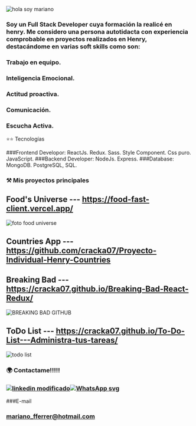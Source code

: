 


![hola soy mariano](https://user-images.githubusercontent.com/39442992/177273607-d4a68e91-d293-490c-9ce6-e8d3046e0556.png)


### Soy un Full Stack Developer cuya formación la realicé en henry. Me considero una persona autotidacta con experiencia comprobable en proyectos realizados en Henry, destacándome en varias soft skills como son:
### Trabajo en equipo.
### Inteligencia Emocional.
### Actitud proactiva.
### Comunicación.
### Escucha Activa.

⭐⭐ Tecnologías 

###Frontend Developor: ReactJs. Redux. Sass. Style Component. Css puro. JavaScript.
###Backend Developer: NodeJs. Express.
###Database: MongoDB. PostgreSQL, SQL.





### ⚒️ Mis proyectos principales

## Food's Universe --- https://food-fast-client.vercel.app/
![foto food universe](https://user-images.githubusercontent.com/39442992/177376450-eb9a15fd-b7f9-4ea6-8856-6d4476892436.png)


## Countries App  --- https://github.com/cracka07/Proyecto-Individual-Henry-Countries
## Breaking Bad  --- https://cracka07.github.io/Breaking-Bad-React-Redux/
![BREAKING BAD GITHUB](https://user-images.githubusercontent.com/39442992/177370642-5c06a549-02b5-452f-a352-aef5e50942c3.png)

## ToDo List  --- https://cracka07.github.io/To-Do-List---Administra-tus-tareas/

![todo list](https://user-images.githubusercontent.com/39442992/177375623-ce8cfccc-cf67-4a30-a619-4020dbf103eb.png)


### 🌍 Contactame!!!!!
### <a href="https://www.linkedin.com/in/mariano-ferrer/" target="_blank"> ![linkedin modificado](https://user-images.githubusercontent.com/39442992/177364870-06b922cc-18b4-4b18-8bfb-de78be620cbd.png)</a><a  href="https://wa.me/543516148935" target="_blank">![WhatsApp svg](https://user-images.githubusercontent.com/39442992/177369855-f1b54538-f14f-44eb-9b4f-c00ef15d7361.png)
  </a>
###E-mail

### mariano_fferrer@hotmail.com
